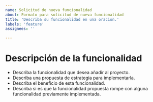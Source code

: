 ```yaml
---
name: Solicitud de nueva funcionalidad
about: Formato para solicitud de nueva funcionalidad
title: 'Describa su funcionalidad en una oracion.'
labels: 'feature'
assignees: ''

---
```


# Descripción de la funcionalidad

 - Describa la funcionalidad que desea añadir al proyecto.
 - Describa una propuesta de estrategia para implementarla.
 - Describa el beneficio de esta funcionalidad.
 - Describa si es que la funcionalidad propuesta rompe con alguna funcionalidad previamente implementada.


